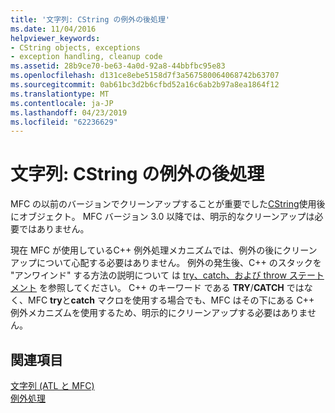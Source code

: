 ```yaml
---
title: '文字列: CString の例外の後処理'
ms.date: 11/04/2016
helpviewer_keywords:
- CString objects, exceptions
- exception handling, cleanup code
ms.assetid: 28b9ce70-be63-4a0d-92a8-44bbfbc95e83
ms.openlocfilehash: d131ce8ebe5158d7f3a567580064068742b63707
ms.sourcegitcommit: 0ab61bc3d2b6cfbd52a16c6ab2b97a8ea1864f12
ms.translationtype: MT
ms.contentlocale: ja-JP
ms.lasthandoff: 04/23/2019
ms.locfileid: "62236629"
---
```

# <a name="cstring-exception-cleanup"></a>文字列: CString の例外の後処理

MFC の以前のバージョンでクリーンアップすることが重要でした[CString](../atl-mfc-shared/reference/cstringt-class.md)使用後にオブジェクト。 MFC バージョン 3.0 以降では、明示的なクリーンアップは必要ではありません。

現在 MFC が使用しているC++ 例外処理メカニズムでは、例外の後にクリーンアップについて心配する必要はありません。 例外の発生後、C++ のスタックを "アンワインド" する方法の説明について は [try、catch、および throw ステートメント](../cpp/try-throw-and-catch-statements-cpp.md) を参照してください。 C++ のキーワード である **TRY**/**CATCH** ではなく、MFC **try**と**catch** マクロを使用する場合でも、MFC はその下にある C++ 例外メカニズムを使用するため、明示的にクリーンアップする必要はありません。

## <a name="see-also"></a>関連項目

[文字列 (ATL と MFC)](../atl-mfc-shared/strings-atl-mfc.md)<br/>
[例外処理](../mfc/exception-handling-in-mfc.md)
